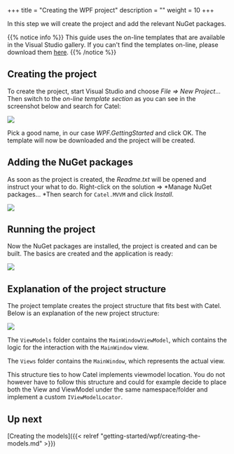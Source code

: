 +++
title = "Creating the WPF project" 
description = ""
weight = 10
+++

In this step we will create the project and add the relevant NuGet packages.

{{% notice info %}}
This guide uses the on-line templates that are available in the Visual Studio gallery. If you can't find the templates on-line, please download them [here](http://www.catelproject.com/download/general-files/).
{{% /notice %}}

## Creating the project

To create the project, start Visual Studio and choose *File =\> New Project*... Then switch to the *on-line template section* as you can see in the screenshot below and search for Catel:

![](../../../images/getting-started/wpf/creating-the-project/projecttemplate.png)

Pick a good name, in our case *WPF.GettingStarted* and click OK. The template will now be downloaded and the project will be created.

## Adding the NuGet packages

As soon as the project is created, the *Readme.txt* will be opened and instruct your what to do. Right-click on the solution =\> *Manage NuGet packages... *Then search for `Catel.MVVM` and click *Install*.

![](../../../images/getting-started/wpf/creating-the-project/nuget.png)

## Running the project

Now the NuGet packages are installed, the project is created and can be built. The basics are created and the application is ready:

![](../../../images/getting-started/wpf/creating-the-project/example.png)

## Explanation of the project structure

The project template creates the project structure that fits best with Catel. Below is an explanation of the new project structure:

![](../../../images/getting-started/wpf/creating-the-project/solutionexplorer.png)

The `ViewModels` folder contains the `MainWindowViewModel`, which contains the logic for the interaction with the `MainWindow` view.

The `Views` folder contains the `MainWindow`, which represents the actual view.

This structure ties to how Catel implements viewmodel location. You do not however have to follow this structure and could for example decide to place both the View and ViewModel under the same namespace/folder and implement a custom `IViewModelLocator`.

## Up next

[Creating the models]({{< relref "getting-started/wpf/creating-the-models.md" >}})
